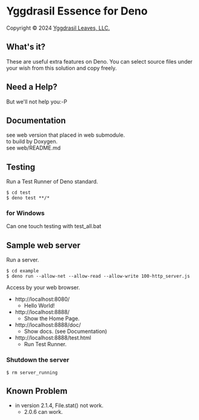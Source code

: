 # Yggdrasil Essence for Deno

Copyright © 2024 [Yggdrasil Leaves, LLC.](https://yggdrasil-leaves.com)

## What's it?

These are useful extra features on Deno.
You can select source files under your wish from this solution and copy freely.

## Need a Help?

But we'll not help you:-P

## Documentation

see web version that placed in web submodule.  
to build by Doxygen.  
see web/README.md  

## Testing

Run a Test Runner of Deno standard.  

```
$ cd test
$ deno test **/*
```

### for Windows

Can one touch testing with test_all.bat

## Sample web server

Run a server.  
```
$ cd example
$ deno run --allow-net --allow-read --allow-write 100-http_server.js
```

Access by your web browser.  

- http://localhost:8080/
	- Hello World!
- http://localhost:8888/
	- Show the Home Page.
- http://localhost:8888/doc/
	- Show docs. (see Documentation)
- http://localhost:8888/test.html
	- Run Test Runner.

### Shutdown the server

```
$ rm server_running
```


## Known Problem

- in version 2.1.4, File.stat() not work.
	- 2.0.6 can work.
